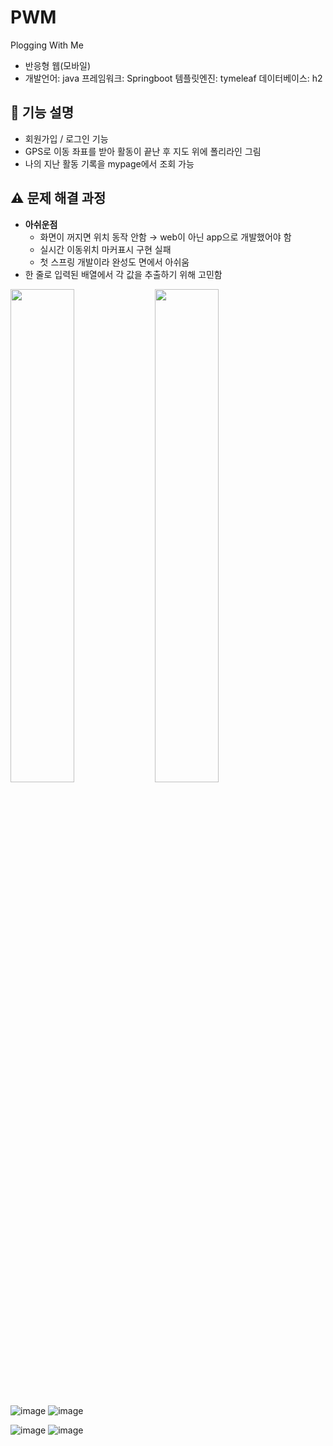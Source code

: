 # PWM
Plogging With Me 

- 반응형 웹(모바일)
- 개발언어: java 프레임워크: Springboot 템플릿엔진: tymeleaf 데이터베이스: h2

## 📔 기능 설명


- 회원가입 / 로그인 기능
- GPS로 이동 좌표를 받아 활동이 끝난 후 지도 위에 폴리라인 그림
- 나의 지난 활동 기록을 mypage에서 조회 가능

## ⚠️ 문제 해결 과정


- **아쉬운점**
    - 화면이 꺼지면 위치 동작 안함 → web이 아닌 app으로 개발했어야 함
    - 실시간 이동위치 마커표시 구현 실패
    - 첫 스프링 개발이라 완성도 면에서 아쉬움
- 한 줄로 입력된 배열에서 각 값을 추출하기 위해 고민함


<img src = "https://user-images.githubusercontent.com/51702223/232338767-b69a4e68-27f3-4e86-96cf-e93ece94425b.png" width="45%"/>
<img src = "https://user-images.githubusercontent.com/51702223/232338774-0600acbf-0927-4a5f-97dd-a4960616561b.png" width="45%"/>
<br><br>

![image](https://user-images.githubusercontent.com/51702223/232338706-29b39bf4-e7e5-43de-bd11-bcf9b923ef1b.png)
![image](https://user-images.githubusercontent.com/51702223/232338789-6c2bedb2-f9fa-4fc2-b1e7-d87ff5e42234.png)

![image](https://user-images.githubusercontent.com/51702223/232338781-f8dfdd86-2e7a-4ac5-ad04-216cb04a0e2e.png)
![image](https://user-images.githubusercontent.com/51702223/232338784-1eff7d28-6504-4e23-8b13-d25e3aa2f1b9.png)



